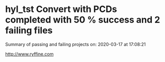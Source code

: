 # hyl_tst Convert with PCDs completed with 50 % success and 2 failing files

Summary of passing and failing projects on: 2020-03-17 at 17:08:21

http://www.ryffine.com

